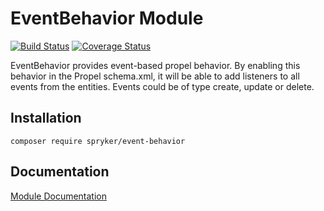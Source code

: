 # EventBehavior Module
[![Build Status](https://travis-ci.org/spryker/event-behavior.svg?branch=master)](https://travis-ci.org/spryker/event-behavior)
[![Coverage Status](https://coveralls.io/repos/github/spryker/event-behavior/badge.svg)](https://coveralls.io/github/spryker/event-behavior)

EventBehavior provides event-based propel behavior. By enabling this behavior in the Propel schema.xml, it will be able to add listeners to all events from the entities. Events could be of type create, update or delete.

## Installation

```
composer require spryker/event-behavior
```

## Documentation

[Module Documentation](https://academy.spryker.com/developing_with_spryker/module_guide/modules.html)
